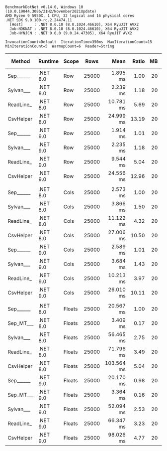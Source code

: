```

BenchmarkDotNet v0.14.0, Windows 10 (10.0.19044.3086/21H2/November2021Update)
AMD Ryzen 9 5950X, 1 CPU, 32 logical and 16 physical cores
.NET SDK 9.0.100-rc.2.24474.11
  [Host]     : .NET 8.0.10 (8.0.1024.46610), X64 RyuJIT AVX2
  Job-NDKNAT : .NET 8.0.10 (8.0.1024.46610), X64 RyuJIT AVX2
  Job-HYNJCN : .NET 9.0.0 (9.0.24.47305), X64 RyuJIT AVX2

InvocationCount=Default  IterationTime=350ms  MaxIterationCount=15  
MinIterationCount=5  WarmupCount=6  Reader=String  

```
| Method    | Runtime  | Scope  | Rows  | Mean       | Ratio | MB | MB/s    | ns/row | Allocated   | Alloc Ratio |
|---------- |--------- |------- |------ |-----------:|------:|---:|--------:|-------:|------------:|------------:|
| Sep______ | .NET 8.0 | Row    | 25000 |   1.895 ms |  1.00 | 20 | 10723.6 |   75.8 |     1.25 KB |        1.00 |
| Sylvan___ | .NET 8.0 | Row    | 25000 |   2.239 ms |  1.18 | 20 |  9077.3 |   89.5 |     10.7 KB |        8.56 |
| ReadLine_ | .NET 8.0 | Row    | 25000 |  10.781 ms |  5.69 | 20 |  1884.8 |  431.2 | 73489.63 KB |   58,791.71 |
| CsvHelper | .NET 8.0 | Row    | 25000 |  24.999 ms | 13.19 | 20 |   812.8 | 1000.0 |       20 KB |       16.00 |
| Sep______ | .NET 9.0 | Row    | 25000 |   1.914 ms |  1.01 | 20 | 10615.4 |   76.6 |     1.25 KB |        1.00 |
| Sylvan___ | .NET 9.0 | Row    | 25000 |   2.235 ms |  1.18 | 20 |  9092.3 |   89.4 |     10.7 KB |        8.56 |
| ReadLine_ | .NET 9.0 | Row    | 25000 |   9.544 ms |  5.04 | 20 |  2129.1 |  381.8 | 73489.63 KB |   58,791.71 |
| CsvHelper | .NET 9.0 | Row    | 25000 |  24.556 ms | 12.96 | 20 |   827.5 |  982.2 |    19.98 KB |       15.98 |
|           |          |        |       |            |       |    |         |        |             |             |
| Sep______ | .NET 8.0 | Cols   | 25000 |   2.573 ms |  1.00 | 20 |  7896.9 |  102.9 |     1.25 KB |        1.00 |
| Sylvan___ | .NET 8.0 | Cols   | 25000 |   3.866 ms |  1.50 | 20 |  5256.0 |  154.6 |    10.71 KB |        8.55 |
| ReadLine_ | .NET 8.0 | Cols   | 25000 |  11.122 ms |  4.32 | 20 |  1827.0 |  444.9 | 73489.64 KB |   58,654.24 |
| CsvHelper | .NET 8.0 | Cols   | 25000 |  27.006 ms | 10.50 | 20 |   752.4 | 1080.2 | 21340.22 KB |   17,032.26 |
| Sep______ | .NET 9.0 | Cols   | 25000 |   2.589 ms |  1.01 | 20 |  7848.5 |  103.6 |     1.25 KB |        1.00 |
| Sylvan___ | .NET 9.0 | Cols   | 25000 |   3.684 ms |  1.43 | 20 |  5515.8 |  147.4 |    10.71 KB |        8.54 |
| ReadLine_ | .NET 9.0 | Cols   | 25000 |  10.213 ms |  3.97 | 20 |  1989.6 |  408.5 | 73489.63 KB |   58,654.23 |
| CsvHelper | .NET 9.0 | Cols   | 25000 |  26.010 ms | 10.11 | 20 |   781.2 | 1040.4 |  21340.2 KB |   17,032.24 |
|           |          |        |       |            |       |    |         |        |             |             |
| Sep______ | .NET 8.0 | Floats | 25000 |  20.567 ms |  1.00 | 20 |   988.0 |  822.7 |     8.32 KB |        1.00 |
| Sep_MT___ | .NET 8.0 | Floats | 25000 |   3.409 ms |  0.17 | 20 |  5959.8 |  136.4 |   181.87 KB |       21.87 |
| Sylvan___ | .NET 8.0 | Floats | 25000 |  56.465 ms |  2.75 | 20 |   359.9 | 2258.6 |    18.88 KB |        2.27 |
| ReadLine_ | .NET 8.0 | Floats | 25000 |  71.796 ms |  3.49 | 20 |   283.0 | 2871.9 | 73493.12 KB |    8,837.12 |
| CsvHelper | .NET 8.0 | Floats | 25000 | 103.564 ms |  5.04 | 20 |   196.2 | 4142.6 | 22061.92 KB |    2,652.82 |
| Sep______ | .NET 9.0 | Floats | 25000 |  20.170 ms |  0.98 | 20 |  1007.4 |  806.8 |     7.99 KB |        0.96 |
| Sep_MT___ | .NET 9.0 | Floats | 25000 |   3.364 ms |  0.16 | 20 |  6040.4 |  134.6 |   181.97 KB |       21.88 |
| Sylvan___ | .NET 9.0 | Floats | 25000 |  52.094 ms |  2.53 | 20 |   390.1 | 2083.8 |    18.81 KB |        2.26 |
| ReadLine_ | .NET 9.0 | Floats | 25000 |  66.347 ms |  3.23 | 20 |   306.3 | 2653.9 | 73493.05 KB |    8,837.12 |
| CsvHelper | .NET 9.0 | Floats | 25000 |  98.026 ms |  4.77 | 20 |   207.3 | 3921.1 |  22061.7 KB |    2,652.79 |
